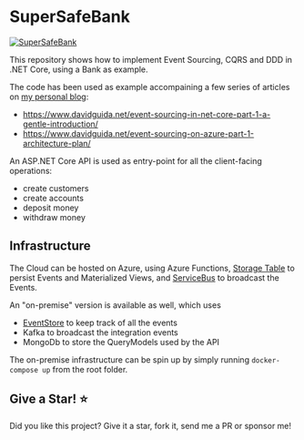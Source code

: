 ﻿# SuperSafeBank 

[![SuperSafeBank](https://circleci.com/gh/mizrael/SuperSafeBank.svg?style=shield)](https://app.circleci.com/pipelines/github/mizrael/SuperSafeBank)

This repository shows how to implement Event Sourcing, CQRS and DDD in .NET Core, using a Bank as example.

The code has been used as example accompaining a few series of articles on [my personal blog](https://www.davidguida.net): 
- https://www.davidguida.net/event-sourcing-in-net-core-part-1-a-gentle-introduction/
- https://www.davidguida.net/event-sourcing-on-azure-part-1-architecture-plan/

An ASP.NET Core API is used as entry-point for all the client-facing operations:
- create customers
- create accounts
- deposit money
- withdraw money

## Infrastructure
The Cloud can be hosted on Azure, using Azure Functions, [Storage Table](https://azure.microsoft.com/en-ca/services/storage/tables/?WT.mc_id=DOP-MVP-5003878) to persist Events and Materialized Views, and [ServiceBus](https://docs.microsoft.com/en-us/azure/service-bus-messaging/service-bus-messaging-overview?WT.mc_id=DOP-MVP-5003878) to broadcast the Events.

An "on-premise" version is available as well, which uses
- [EventStore](https://eventstore.com/) to keep track of all the events
- Kafka to broadcast the integration events
- MongoDb to store the QueryModels used by the API

The on-premise infrastructure can be spin up by simply running `docker-compose up` from the root folder. 

## Give a Star! ⭐️
Did you like this project? Give it a star, fork it, send me a PR or sponsor me!
